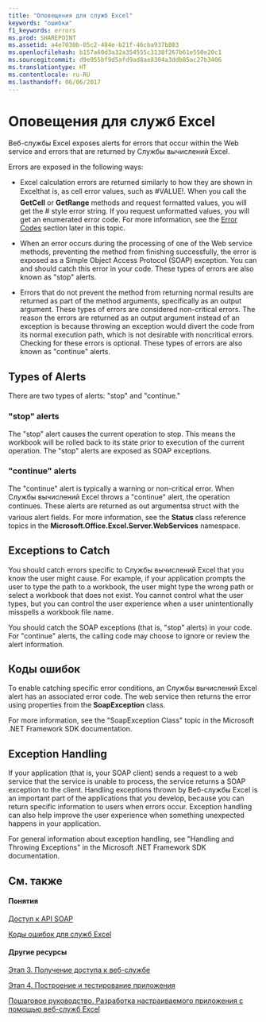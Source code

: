 ```yaml
---
title: "Оповещения для служб Excel"
keywords: "ошибки"
f1_keywords: errors
ms.prod: SHAREPOINT
ms.assetid: a4e7030b-05c2-484e-b21f-46cba937b803
ms.openlocfilehash: b157a60d3a32a354555c3138f267b61e550e20c1
ms.sourcegitcommit: d9e955bf9d5afd9ad8ae8304a3ddb85ac27b3406
ms.translationtype: HT
ms.contentlocale: ru-RU
ms.lasthandoff: 06/06/2017
---
```

# <a name="excel-services-alerts"></a>Оповещения для служб Excel

Веб-службы Excel exposes alerts for errors that occur within the Web service and errors that are returned by Службы вычислений Excel.
  
    
    

Errors are exposed in the following ways:
- Excel calculation errors are returned similarly to how they are shown in Excelthat is, as cell error values, such as #VALUE!. When you call the **GetCell** or **GetRange** methods and request formatted values, you will get the # style error string. If you request unformatted values, you will get an enumerated error code. For more information, see the [Error Codes](#excel-services-alerts_errorcodes) section later in this topic.
    
  
- When an error occurs during the processing of one of the Web service methods, preventing the method from finishing successfully, the error is exposed as a Simple Object Access Protocol (SOAP) exception. You can and should catch this error in your code. These types of errors are also known as "stop" alerts.
    
  
- Errors that do not prevent the method from returning normal results are returned as part of the method arguments, specifically as an output argument. These types of errors are considered non-critical errors. The reason the errors are returned as an output argument instead of an exception is because throwing an exception would divert the code from its normal execution path, which is not desirable with noncritical errors. Checking for these errors is optional. These types of errors are also known as "continue" alerts.
    
  

## <a name="types-of-alerts"></a>Types of Alerts

There are two types of alerts: "stop" and "continue."
  
    
    

### <a name="stop-alerts"></a>"stop" alerts

The "stop" alert causes the current operation to stop. This means the workbook will be rolled back to its state prior to execution of the current operation. The "stop" alerts are exposed as SOAP exceptions.
  
    
    

### <a name="continue-alerts"></a>"continue" alerts

The "continue" alert is typically a warning or non-critical error. When Службы вычислений Excel throws a "continue" alert, the operation continues. These alerts are returned as out argumentsa struct with the various alert fields. For more information, see the **Status** class reference topics in the **Microsoft.Office.Excel.Server.WebServices** namespace.
  
    
    

## <a name="exceptions-to-catch"></a>Exceptions to Catch

You should catch errors specific to Службы вычислений Excel that you know the user might cause. For example, if your application prompts the user to type the path to a workbook, the user might type the wrong path or select a workbook that does not exist. You cannot control what the user types, but you can control the user experience when a user unintentionally misspells a workbook file name.
  
    
    
You should catch the SOAP exceptions (that is, "stop" alerts) in your code. For "continue" alerts, the calling code may choose to ignore or review the alert information.
  
    
    

## <a name="error-codes"></a>Коды ошибок
<a name="excel-services-alerts_errorcodes"> </a>

To enable catching specific error conditions, an Службы вычислений Excel alert has an associated error code. The web service then returns the error using properties from the **SoapException** class.
  
    
    
For more information, see the "SoapException Class" topic in the Microsoft .NET Framework SDK documentation.
  
    
    

## <a name="exception-handling"></a>Exception Handling
<a name="excel-services-alerts_errorcodes"> </a>

If your application (that is, your SOAP client) sends a request to a web service that the service is unable to process, the service returns a SOAP exception to the client. Handling exceptions thrown by Веб-службы Excel is an important part of the applications that you develop, because you can return specific information to users when errors occur. Exception handling can also help improve the user experience when something unexpected happens in your application.
  
    
    
For general information about exception handling, see "Handling and Throwing Exceptions" in the Microsoft .NET Framework SDK documentation.
  
    
    

## <a name="see-also"></a>См. также
<a name="excel-services-alerts_errorcodes"> </a>


#### <a name="concepts"></a>Понятия


  
    
    
 [Доступ к API SOAP](accessing-the-soap-api)
  
    
    
 [Коды ошибок для служб Excel](excel-services-error-codes)
#### <a name="other-resources"></a>Другие ресурсы


  
    
    
 [Этап 3. Получение доступа к веб-службе](step-3-accessing-the-web-service)
  
    
    
 [Этап 4. Построение и тестирование приложения](step-4-building-and-testing-the-application)
  
    
    
 [Пошаговое руководство. Разработка настраиваемого приложения с помощью веб-служб Excel](walkthrough-developing-a-custom-application-using-excel-web-services)
